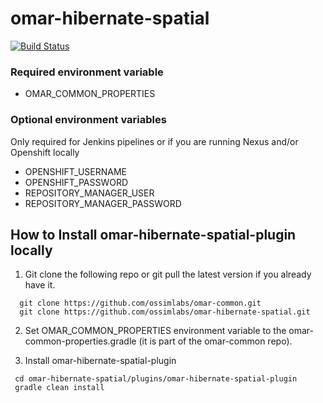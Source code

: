 # omar-hibernate-spatial

[![Build Status](https://jenkins.radiantbluecloud.com/buildStatus/icon?job=omar-hibernate-spatial-dev)]()

### Required environment variable
- OMAR_COMMON_PROPERTIES

### Optional environment variables
Only required for Jenkins pipelines or if you are running Nexus and/or Openshift locally

- OPENSHIFT_USERNAME
- OPENSHIFT_PASSWORD
- REPOSITORY_MANAGER_USER
- REPOSITORY_MANAGER_PASSWORD

## How to Install omar-hibernate-spatial-plugin locally

1. Git clone the following repo or git pull the latest version if you already have it.
```
  git clone https://github.com/ossimlabs/omar-common.git
  git clone https://github.com/ossimlabs/omar-hibernate-spatial.git
```

2. Set OMAR_COMMON_PROPERTIES environment variable to the omar-common-properties.gradle (it is part of the omar-common repo).

3. Install omar-hibernate-spatial-plugin
```
 cd omar-hibernate-spatial/plugins/omar-hibernate-spatial-plugin
 gradle clean install
```

